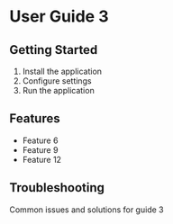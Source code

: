 # User Guide 3

## Getting Started

1. Install the application
2. Configure settings
3. Run the application

## Features
- Feature 6
- Feature 9
- Feature 12

## Troubleshooting
Common issues and solutions for guide 3